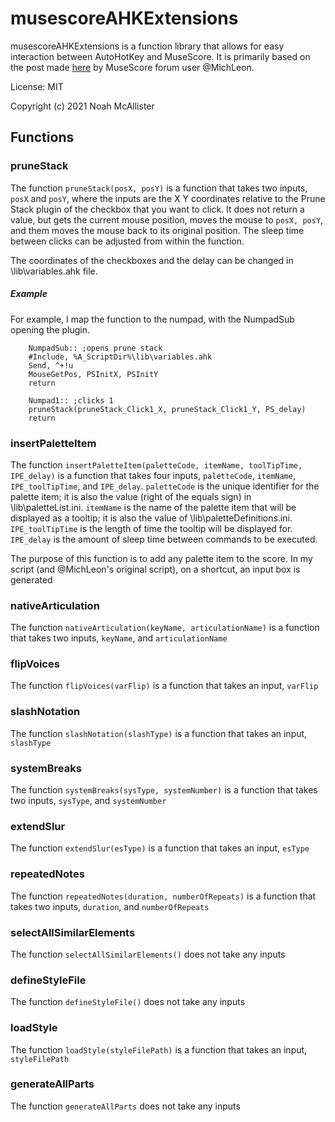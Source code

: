 # musescoreAHKExtensions

musescoreAHKExtensions is a function library that allows for easy interaction between AutoHotKey and MuseScore.  It is primarily based on the post made [here](https://musescore.org/en/node/303798) by MuseScore forum user @MichLeon.

License: MIT

Copyright (c) 2021 Noah McAllister

## Functions
### pruneStack
The function `pruneStack(posX, posY)` is a function that takes two inputs, `posX` and `posY`, where the inputs are the X Y coordinates relative to the Prune Stack plugin of the checkbox that you want to click.  It does not return a value, but gets the current mouse position, moves the mouse to `posX, posY`, and them moves the mouse back to its original position.  The sleep time between clicks can be adjusted from within the function.

The coordinates of the checkboxes and the delay can be changed in \lib\variables.ahk file.
##### Example
For example, I map the function to the numpad, with the NumpadSub opening the plugin.

```autohotkey
    NumpadSub:: ;opens prune stack
    #Include, %A_ScriptDir%\lib\variables.ahk
    Send, ^+!u
    MouseGetPos, PSInitX, PSInitY
    return
    
    Numpad1:: ;clicks 1
    pruneStack(pruneStack_Click1_X, pruneStack_Click1_Y, PS_delay)
    return
```

### insertPaletteItem
The function `insertPaletteItem(paletteCode, itemName, toolTipTime, IPE_delay)` is a function that takes four inputs, `paletteCode`, `itemName`, `IPE_toolTipTime`, and `IPE_delay`. `paletteCode` is the unique identifier for the palette item; it is also the value (right of the equals sign) in \lib\paletteList.ini. `itemName` is the name of the palette item that will be displayed as a tooltip; it is also the value of \lib\paletteDefinitions.ini. `IPE_toolTipTime` is the length of time the tooltip will be displayed for. `IPE_delay` is the amount of sleep time between commands to be executed.

The purpose of this function is to add any palette item to the score. In my script (and @MichLeon's original script), on a shortcut, an input box is generated  

### nativeArticulation
The function `nativeArticulation(keyName, articulationName)` is a function that takes two inputs, `keyName`, and `articulationName`


### flipVoices
The function `flipVoices(varFlip)` is a function that takes an input, `varFlip`

### slashNotation
The function `slashNotation(slashType)` is a function that takes an input, `slashType`

### systemBreaks
The function `systemBreaks(sysType, systemNumber)` is a function that takes two inputs, `sysType`, and `systemNumber`

### extendSlur
The function `extendSlur(esType)` is a function that takes an input, `esType`

### repeatedNotes
The function `repeatedNotes(duration, numberOfRepeats)` is a function that takes two inputs, `duration`, and `numberOfRepeats`

### selectAllSimilarElements
The function `selectAllSimilarElements()` does not take any inputs 

### defineStyleFile
The function `defineStyleFile()` does not take any inputs

### loadStyle
The function `loadStyle(styleFilePath)` is a function that takes an input, `styleFilePath`

### generateAllParts
The function `generateAllParts` does not take any inputs
